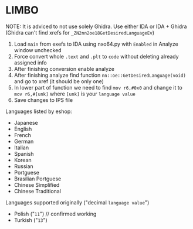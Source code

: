 # LIMBO

NOTE: It is adviced to not use solely Ghidra. Use either IDA or IDA + Ghidra (Ghidra can't find xrefs for `_ZN2nn2oe18GetDesiredLanguageEv`)

1. Load `main` from exefs to IDA using nxo64.py with `Enabled` in Analyze window unchecked
2. Force convert whole `.text` and `.plt` to `code` without deleting already assigned info
3. After finishing conversion enable analyze
4. After finishing analyze find function `nn::oe::GetDesiredLanguage(void)` and go to xref (it should be only one)
5. In lower part of function we need to find `mov r6,#0x0` and change it to `mov r6,#[unk]` where `[unk]` is your `language value`
6. Save changes to IPS file

Languages listed by eshop:
- Japanese
- English
- French
- German
- Italian
- Spanish 
- Korean
- Russian
- Portguese
- Brasilian Portguese
- Chinese Simplified
- Chinese Traditional

Languages supported originally ("decimal `language value`")
- Polish ("`11`") // confirmed working
- Turkish ("`13`")
